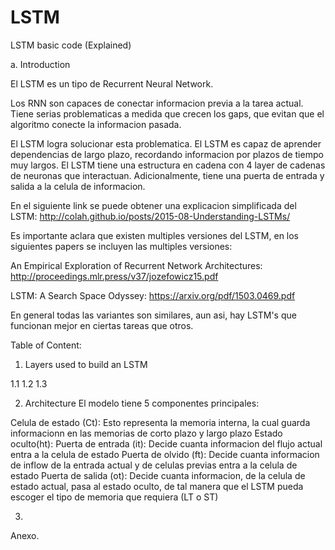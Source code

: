 # LSTM
LSTM basic code (Explained)

a. Introduction

El LSTM es un tipo de Recurrent Neural Network. 

Los RNN son capaces de conectar informacion previa a la tarea actual. Tiene serias problematicas 
a medida que crecen los gaps, que evitan que el algoritmo conecte la informacion pasada. 

El LSTM logra solucionar esta problematica. El LSTM es capaz de aprender dependencias de largo plazo, recordando informacion por
plazos de tiempo muy largos. El LSTM tiene una estructura en cadena con 4 layer de cadenas de neuronas que interactuan. Adicionalmente, tiene una puerta de entrada y salida a la celula de informacion. 

En el siguiente link se puede obtener una explicacion simplificada del LSTM: 
http://colah.github.io/posts/2015-08-Understanding-LSTMs/

Es importante aclara que existen multiples versiones del LSTM, en los siguientes papers se incluyen las multiples versiones: 

An Empirical Exploration of Recurrent Network Architectures:
http://proceedings.mlr.press/v37/jozefowicz15.pdf

LSTM: A Search Space Odyssey:
https://arxiv.org/pdf/1503.0469.pdf

En general todas las variantes son similares, aun asi, hay LSTM's que funcionan mejor en ciertas tareas que otros.  


Table of Content:

1. Layers used to build an LSTM

  1.1
  1.2
  1.3

2. Architecture
El modelo tiene 5 componentes principales: 

Celula de estado (Ct): Esto representa la memoria interna, la cual guarda informacionn en las memorias de corto plazo y largo plazo
Estado oculto(ht): 
Puerta de entrada (it): Decide cuanta informacion del flujo actual entra a la celula de estado
Puerta de olvido (ft): Decide cuanta informacion de inflow de la entrada actual y de celulas previas entra a la celula de estado
Puerta de salida (ot): Decide cuanta informacion, de la celula de estado actual, pasa al estado oculto, de tal manera que el LSTM 
pueda escoger el tipo de memoria que requiera (LT o ST)

3.
Anexo. 
